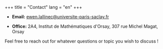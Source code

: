 +++
title = "Contact"
lang = "en"
+++

* **Email:** <a href="mailto:&#101;&#119;&#101;&#110;&#46;&#108;&#97;&#108;&#108;&#105;&#110;&#101;&#99;&#64;&#117;&#110;&#105;&#118;&#101;&#114;&#115;&#105;&#116;&#101;&#45;&#112;&#97;&#114;&#105;&#115;&#45;&#115;&#97;&#99;&#108;&#97;&#121;&#46;&#102;&#114;">&#101;&#119;&#101;&#110;&#46;&#108;&#97;&#108;&#108;&#105;&#110;&#101;&#99;&#64;&#117;&#110;&#105;&#118;&#101;&#114;&#115;&#105;&#116;&#101;&#45;&#112;&#97;&#114;&#105;&#115;&#45;&#115;&#97;&#99;&#108;&#97;&#121;&#46;&#102;&#114;</a>

* **Office:** 2A4, Institut de Mathématiques d'Orsay, 307 rue Michel Magat, Orsay

Feel free to reach out for whatever questions or topic you wish to discuss !

